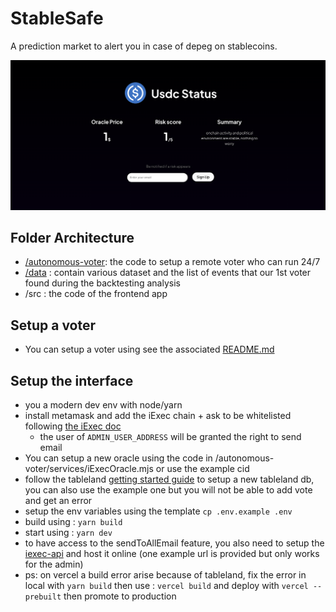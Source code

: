 # StableSafe

A prediction market to alert you in case of depeg on stablecoins.

![hero](./image.png)

## Folder Architecture

- [/autonomous-voter](./autonomous-voter/): the code to setup a remote voter who can run 24/7 
- [/data](./data/) : contain various dataset and the list of events that our 1st voter found during the backtesting analysis
- /src : the code of the frontend app

## Setup a voter

- You can setup a voter using see the associated [README.md](./autonomous-voter/README.md)

## Setup the interface

- you a modern dev env with node/yarn
- install metamask and add the iExec chain + ask to be whitelisted following [the iExec doc](https://tools.docs.iex.ec/)
  - the user of `ADMIN_USER_ADDRESS` will be granted the right to send email
- You can setup a new oracle using the code in /autonomous-voter/services/iExecOracle.mjs or use the example cid
- follow the tableland [getting started guide](https://docs.tableland.xyz/fundamentals) to setup a new tableland db, you can also use the example one but you will not be able to add vote and get an error
- setup the env variables using the template `cp .env.example .env`
- build using : `yarn build`
- start using : `yarn dev`
- to have access to the sendToAllEmail feature, you also need to setup the [iexec-api](./iexec-api/) and host it online (one example url is provided but only works for the admin)
- ps: on vercel a build error arise because of tableland, fix the error in local with `yarn build` then use : `vercel build` and deploy with `vercel --prebuilt` then promote to production
